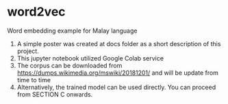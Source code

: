 # word2vec
Word embedding example for Malay language

1. A simple poster was created at docs folder as a short description of this project.
2. This jupyter notebook utilized Google Colab service
3. The corpus can be downloaded from https://dumps.wikimedia.org/mswiki/20181201/ and will be update from time to time
4. Alternatively, the trained model can be used directly. You can proceed from SECTION C onwards.

